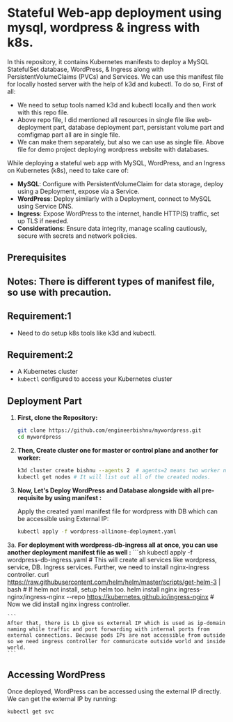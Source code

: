 # Stateful Web-app deployment using mysql, wordpress & ingress with k8s.
 
In this repository, it contains Kubernetes manifests to deploy a MySQL StatefulSet database, WordPress, & Ingress along with PersistentVolumeClaims (PVCs) and Services. We can use this manifest file for locally hosted server with the help of k3d and kubectl. To do so, First of all:
- We need to setup tools named k3d and kubectl locally and then work with this repo file. 
- Above repo file, I did mentioned all resources in single file like web-deployment part, database deployment part, persistant volume part and comfigmap part all are in single file.
- We can make them separately, but also we can use as single file. Above file for demo project deploying wordpress website with databases.

While deploying a stateful web app with MySQL, WordPress, and an Ingress on Kubernetes (k8s), need to take care of:
- **MySQL**: Configure with PersistentVolumeClaim for data storage, deploy using a Deployment, expose via a Service.
- **WordPress**: Deploy similarly with a Deployment, connect to MySQL using Service DNS.
- **Ingress**: Expose WordPress to the internet, handle HTTP(S) traffic, set up TLS if needed.
- **Considerations**: Ensure data integrity, manage scaling cautiously, secure with secrets and network policies.

 
## Prerequisites
## Notes: There is different types of manifest file, so use with precaution.  
## Requirement:1
- Need to do setup k8s tools like k3d and kubectl.

## Requirement:2
- A Kubernetes cluster
- `kubectl` configured to access your Kubernetes cluster
 
## Deployment Part
 
1. **First, clone the Repository:**
 
    ```sh
    git clone https://github.com/engineerbishnu/mywordpress.git
    cd mywordpress
    ```
 
2. **Then, Create cluster one for master or control plane and another for worker:**
 
    ```sh
    k3d cluster create bishnu --agents 2  # agents=2 means two worker node where our entire database and website hosted.
    kubectl get nodes # It will list out all of the created nodes.
    ```
 
3. **Now, Let's Deploy WordPress and Database alongside with all pre-requisite by using manifest :**
 
    Apply the created yaml manifest file for wordpress with DB which can be accessible using External IP:
 
    ```sh
    kubectl apply -f wordpress-allinone-deployment.yaml
    ```
3a. **For deployment with wordpress-db-ingress all at once, you can use another deployment manifest file as well :**
    ```sh
    kubectl apply -f wordpress-db-ingress.yaml   # This will create all services like wordpress, service, DB. Ingress services. Further, we need to install nginx-ingress controller.
    curl https://raw.githubusercontent.com/helm/helm/master/scripts/get-helm-3 | bash   # If helm not install, setup helm too.
    helm install nginx ingress-nginx/ingress-nginx --repo https://kubernetes.github.io/ingress-nginx  # Now we did install nginx ingress controller. 
    
    ```
    After that, there is Lb give us external IP which is used as ip-domain naming while traffic and port forwarding with internal ports from external connections. Because pods IPs are not accessible from outside so we need ingress controller for communicate outside world and inside world.
    ```
 
## Accessing WordPress
 
Once deployed, WordPress can be accessed using the external IP directly. We can get the external IP by running:
 
```sh
kubectl get svc
```
